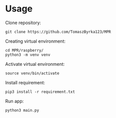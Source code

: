 Usage
====================

Clone repository:

    git clone https://github.com/TomaszByrka123/MPR

Creating virtual environment:

    cd MPR/raspberry/
    python3 -m venv venv

Activate virtual environment:

    source venv/bin/activate

Install requirement:

    pip3 install -r requirement.txt

Run app:

    python3 main.py
